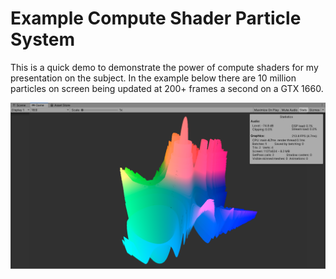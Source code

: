 # Example Compute Shader Particle System

This is a quick demo to demonstrate the power of compute shaders for my presentation on the subject. In the example below there are 10 million particles on screen being updated at 200+ frames a second on a GTX 1660.

![Example](https://github.com/GarrettGunnell/Compute-Particles/blob/main/Example.png)